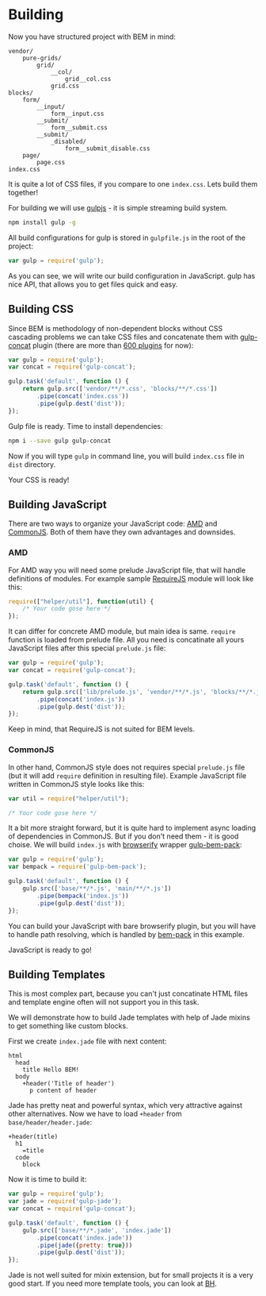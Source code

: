 # Building

Now you have structured project with BEM in mind:

```
vendor/
    pure-grids/
        grid/
            __col/
                grid__col.css
            grid.css
blocks/
    form/
        __input/
            form__input.css
        __submit/
            form__submit.css
        __submit/
            _disabled/
                form__submit_disable.css
    page/
        page.css
index.css
```

It is quite a lot of CSS files, if you compare to one `index.css`. Lets build them together!

For building we will use [gulpjs][gulp] - it is simple streaming build system.

```bash
npm install gulp -g
```

All build configurations for gulp is stored in `gulpfile.js` in the root of the project:

```js
var gulp = require('gulp');
```

As you can see, we will write our build configuration in JavaScript. gulp has nice API, that allows you to get files quick and easy.

## Building CSS

Since BEM is methodology of non-dependent blocks without CSS cascading problems we can take CSS files and concatenate them with [gulp-concat][gulp-concat] plugin (there are more than [600 plugins][gulp-plugins] for now):

```js
var gulp = require('gulp');
var concat = require('gulp-concat');

gulp.task('default', function () {
    return gulp.src(['vendor/**/*.css', 'blocks/**/*.css'])
        .pipe(concat('index.css'))
        .pipe(gulp.dest('dist'));
});
```

Gulp file is ready. Time to install dependencies:

```bash
npm i --save gulp gulp-concat
```

Now if you will type `gulp` in command line, you will build `index.css` file in `dist` directory.

Your CSS is ready!

## Building JavaScript

There are two ways to organize your JavaScript code: [AMD](https://wikipedia.org/wiki/Asynchronous_module_definition) and [CommonJS](https://en.wikipedia.org/wiki/CommonJS). Both of them have they own advantages and downsides.

### AMD

For AMD way you will need some prelude JavaScript file, that will handle definitions of modules. For example sample [RequireJS](http://requirejs.org/) module will look like this:

```js
require(["helper/util"], function(util) {
    /* Your code gose here */
});
```

It can differ for concrete AMD module, but main idea is same. `require` function is loaded from prelude file. All you need is concatinate all yours JavaScript files after this special `prelude.js` file:

```js
var gulp = require('gulp');
var concat = require('gulp-concat');

gulp.task('default', function () {
    return gulp.src(['lib/prelude.js', 'vendor/**/*.js', 'blocks/**/*.js'])
        .pipe(concat('index.js'))
        .pipe(gulp.dest('dist'));
});
```

Keep in mind, that RequireJS is not suited for BEM levels.

### CommonJS

In other hand, CommonJS style does not requires special `prelude.js` file (but it will add `require` definition in resulting file). Example JavaScript file written in CommonJS style looks like this:

```js
var util = require("helper/util");

/* Your code gose here */
```

It a bit more straight forward, but it is quite hard to implement async loading of dependencies in CommonJS. But if you don't need them - it is good choise. We will build `index.js` with [browserify](http://browserify.org/) wrapper [gulp-bem-pack](https://github.com/floatdrop/gulp-bem-pack):

```js
var gulp = require('gulp');
var bempack = require('gulp-bem-pack');

gulp.task('default', function () {
    gulp.src(['base/**/*.js', 'main/**/*.js'])
        .pipe(bempack('index.js'))
        .pipe(gulp.dest('dist'));
});
```

You can build your JavaScript with bare browserify plugin, but you will have to handle path resolving, which is handled by [bem-pack](https://github.com/floatdrop/gulp-bem-pack) in this example.

JavaScript is ready to go!

## Building Templates

This is most complex part, because you can't just concatinate HTML files and template engine often will not support you in this task.

We will demonstrate how to build Jade templates with help of Jade mixins to get something like custom blocks.

First we create `index.jade` file with next content:

```jade
html
  head
    title Hello BEM!
  body
    +header('Title of header')
      p content of header
```

Jade has pretty neat and powerful syntax, which very attractive against other alternatives. Now we have to load `+header` from `base/header/header.jade`:

```jade
+header(title)
  h1
    =title
  code
    block
```

Now it is time to build it:

```js
var gulp = require('gulp');
var jade = require('gulp-jade');
var concat = require('gulp-concat');

gulp.task('default', function () {
    gulp.src(['base/**/*.jade', 'index.jade'])
        .pipe(concat('index.jade'))
        .pipe(jade({pretty: true}))
        .pipe(gulp.dest('dist'));
});
```

Jade is not well suited for mixin extension, but for small projects it is a very good start. If you need more template tools, you can look at [BH](https://github.com/enb-make/bh).

[gulp]: https://github.com/gulpjs/gulp
[gulp-plugins]: http://gulpjs.com/plugins/
[gulp-concat]: https://github.com/wearefractal/gulp-concat
[gulp-bem]: https://github.com/floatdrop/gulp-bem
